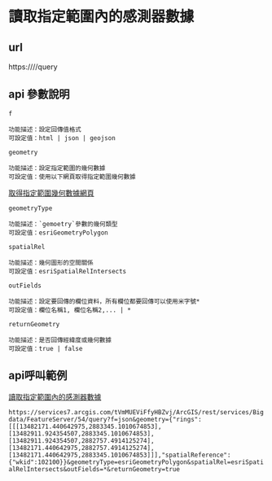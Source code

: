 # 讀取指定範圍內的感測器數據

## url 

https://<featurelayer-url>/<featureId>/query

## api 參數說明

`f`

```
功能描述：設定回傳值格式
可設定值：html | json | geojson
```

`geometry`

```
功能描述：設定指定範圍的幾何數據
可設定值：使用以下網頁取得指定範圍幾何數據
```
[取得指定範圍幾何數據網頁](https://yicongkuo.github.io/epa/apps/GetGeometryParams/)

`geometryType`

```
功能描述：`gemoetry`參數的幾何類型
可設定值：esriGeometryPolygon
```

`spatialRel`

```
功能描述：幾何圖形的空間關係
可設定值：esriSpatialRelIntersects
```

`outFields`

```
功能描述：設定要回傳的欄位資料，所有欄位都要回傳可以使用米字號*
可設定值：欄位名稱1, 欄位名稱2,... | *
```

`returnGeometry`

```
功能描述：是否回傳經緯度或幾何數據
可設定值：true | false
```

## api呼叫範例

[讀取指定範圍內的感測器數據](https://services7.arcgis.com/tVmMUEViFfyHBZvj/ArcGIS/rest/services/Bigdata/FeatureServer/54/query?f=html&geometry={"rings":[[[13482171.440642975,2883345.1010674853],[13482911.924354507,2883345.1010674853],[13482911.924354507,2882757.4914125274],[13482171.440642975,2882757.4914125274],[13482171.440642975,2883345.1010674853]]],"spatialReference":{"wkid":102100}}&geometryType=esriGeometryPolygon&spatialRel=esriSpatialRelIntersects&outFields=*&returnGeometry=true)

`https://services7.arcgis.com/tVmMUEViFfyHBZvj/ArcGIS/rest/services/Bigdata/FeatureServer/54/query?f=json&geometry={"rings":[[[13482171.440642975,2883345.1010674853],[13482911.924354507,2883345.1010674853],[13482911.924354507,2882757.4914125274],[13482171.440642975,2882757.4914125274],[13482171.440642975,2883345.1010674853]]],"spatialReference":{"wkid":102100}}&geometryType=esriGeometryPolygon&spatialRel=esriSpatialRelIntersects&outFields=*&returnGeometry=true`